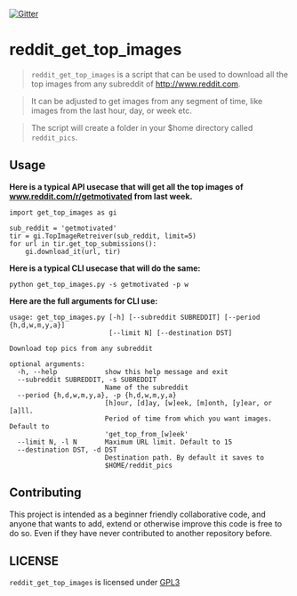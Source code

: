 [![Gitter](https://badges.gitter.im/nagracks/reddit_get_top_images.svg)](https://gitter.im/nagracks/reddit_get_top_images?utm_source=badge&utm_medium=badge&utm_campaign=pr-badge)

# reddit_get_top_images

> `reddit_get_top_images` is a script that can be used to download
> all the top images from any subreddit of http://www.reddit.com.

> It can be adjusted to get images from any segment of time,
> like images from the last hour, day, or week etc.

> The script will create a folder in your $home directory
> called `reddit_pics`.

Usage
-----

**Here is a typical API usecase that will get all the top images**
**of www.reddit.com/r/getmotivated from last week.**
```
import get_top_images as gi

sub_reddit = 'getmotivated'
tir = gi.TopImageRetreiver(sub_reddit, limit=5)
for url in tir.get_top_submissions():
    gi.download_it(url, tir)
```

**Here is a typical CLI usecase that will do the same:**

`python get_top_images.py -s getmotivated -p w`

**Here are the full arguments for CLI use:**

```
usage: get_top_images.py [-h] [--subreddit SUBREDDIT] [--period {h,d,w,m,y,a}]
                         [--limit N] [--destination DST]

Download top pics from any subreddit

optional arguments:
  -h, --help            show this help message and exit
  --subreddit SUBREDDIT, -s SUBREDDIT
                        Name of the subreddit
  --period {h,d,w,m,y,a}, -p {h,d,w,m,y,a}
                        [h]our, [d]ay, [w]eek, [m]onth, [y]ear, or [a]ll.
                        Period of time from which you want images. Default to
                        'get_top_from_[w]eek'
  --limit N, -l N       Maximum URL limit. Default to 15
  --destination DST, -d DST
                        Destination path. By default it saves to
                        $HOME/reddit_pics
```

Contributing
------------

This project is intended as a beginner friendly collaborative code, and anyone that wants to add, extend or otherwise improve this code is free to do so. Even if they have never contributed to another repository before.

LICENSE
------

`reddit_get_top_images` is licensed under
[GPL3](LICENSE)
